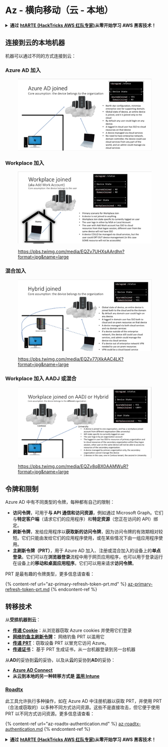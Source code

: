 # Az - 横向移动（云 - 本地）

<details>

<summary><strong>通过</strong> <a href="https://training.hacktricks.xyz/courses/arte"><strong>htARTE (HackTricks AWS 红队专家)</strong></a><strong>从零开始学习 AWS 黑客技术！</strong></summary>

支持 HackTricks 的其他方式：

* 如果您想在 **HackTricks** 中看到您的**公司广告**或**下载 HackTricks 的 PDF**，请查看[**订阅计划**](https://github.com/sponsors/carlospolop)！
* 获取[**官方的 PEASS & HackTricks 商品**](https://peass.creator-spring.com)
* 发现[**PEASS 家族**](https://opensea.io/collection/the-peass-family)，我们独家的[**NFTs 集合**](https://opensea.io/collection/the-peass-family)
* **加入** 💬 [**Discord 群组**](https://discord.gg/hRep4RUj7f) 或 [**telegram 群组**](https://t.me/peass) 或在 **Twitter** 🐦 上**关注**我 [**@carlospolopm**](https://twitter.com/carlospolopm)**。**
* **通过向 [**HackTricks**](https://github.com/carlospolop/hacktricks) 和 [**HackTricks Cloud**](https://github.com/carlospolop/hacktricks-cloud) github 仓库提交 PR 来分享您的黑客技巧。**

</details>

## 连接到云的本地机器

机器可以通过不同的方式连接到云：

### Azure AD 加入

<figure><img src="../../../.gitbook/assets/image (3) (1) (2) (1).png" alt=""><figcaption></figcaption></figure>

### Workplace 加入

<figure><img src="../../../.gitbook/assets/image (1) (6).png" alt=""><figcaption><p><a href="https://pbs.twimg.com/media/EQZv7UHXsAArdhn?format=jpg&#x26;name=large">https://pbs.twimg.com/media/EQZv7UHXsAArdhn?format=jpg&#x26;name=large</a></p></figcaption></figure>

### 混合加入

<figure><img src="../../../.gitbook/assets/image (3) (2) (2).png" alt=""><figcaption><p><a href="https://pbs.twimg.com/media/EQZv77jXkAAC4LK?format=jpg&#x26;name=large">https://pbs.twimg.com/media/EQZv77jXkAAC4LK?format=jpg&#x26;name=large</a></p></figcaption></figure>

### Workplace 加入 AADJ 或混合

<figure><img src="../../../.gitbook/assets/image (4) (3).png" alt=""><figcaption><p><a href="https://pbs.twimg.com/media/EQZv8qBX0AAMWuR?format=jpg&#x26;name=large">https://pbs.twimg.com/media/EQZv8qBX0AAMWuR?format=jpg&#x26;name=large</a></p></figcaption></figure>

## 令牌和限制 <a href="#tokens-and-limitations" id="tokens-and-limitations"></a>

Azure AD 中有不同类型的令牌，每种都有自己的限制：

* **访问令牌**，可用于**与 API 通信和访问资源**，例如通过 Microsoft Graph。它们与**特定客户端**（请求它们的应用程序）和**特定资源**（您正在访问的 API）绑定。
* **刷新令牌**，发给应用程序以**获取新的访问令牌**，因为访问令牌的有效期相对较短。它们只能由发给它们的应用程序使用，或在某些情况下由一组应用程序使用。
* **主刷新令牌（PRT）**，用于 Azure AD 加入、注册或混合加入的设备上的**单点登录**。它们可以在**浏览器登录**流程中用于网页应用程序，也可以用于登录运行在设备上的**移动和桌面应用程序**。它们可以用来请求**访问令牌**。

PRT 是最有趣的令牌类型，更多信息请查看：

{% content-ref url="az-primary-refresh-token-prt.md" %}
[az-primary-refresh-token-prt.md](az-primary-refresh-token-prt.md)
{% endcontent-ref %}

## 转移技术

从**受损机器到云**：

* [**传递 Cookie**](az-pass-the-cookie.md)：从浏览器窃取 Azure cookies 并使用它们登录
* [**网络钓鱼主刷新令牌**](az-phishing-primary-refresh-token-microsoft-entra.md)**：** 网络钓鱼 PRT 以滥用它
* [**传递 PRT**](pass-the-prt.md)：窃取设备 PRT 以冒充它访问 Azure。
* [**传递证书**](az-pass-the-certificate.md)**：** 基于 PRT 生成证书，从一台机器登录到另一台机器

从**AD**的妥协到**云**的妥协，以及从**云**的妥协到**AD**的妥协：

* [**Azure AD Connect**](azure-ad-connect-hybrid-identity/)
* **从云到本地的另一种转移方式是** [**滥用 Intune**](../intune.md)

### [Roadtx](https://github.com/dirkjanm/ROADtools)

此工具允许执行多种操作，如在 Azure AD 中注册机器以获取 PRT，并使用 PRT（合法或窃取的）以多种不同方式访问资源。这些不是直接攻击，但它便于使用 PRT 以不同方式访问资源。更多信息请查看：

{% content-ref url="az-roadtx-authentication.md" %}
[az-roadtx-authentication.md](az-roadtx-authentication.md)
{% endcontent-ref %}

<details>

<summary><strong>通过</strong> <a href="https://training.hacktricks.xyz/courses/arte"><strong>htARTE (HackTricks AWS 红队专家)</strong></a><strong>从零开始学习 AWS 黑客技术！</strong></summary>

支持 HackTricks 的其他方式：

* 如果您想在 **HackTricks** 中看到您的**公司广告**或**下载 HackTricks 的 PDF**，请查看[**订阅计划**](https://github.com/sponsors/carlospolop)！
* 获取[**官方的 PEASS & HackTricks 商品**](https://peass.creator-spring.com)
* 发现[**PEASS 家族**](https://opensea.io/collection/the-peass-family)，我们独家的[**NFTs 集合**](https://opensea.io/collection/the-peass-family)
* **加入** 💬 [**Discord 群组**](https://discord.gg/hRep4RUj7f) 或 [**telegram 群组**](https://t.me/peass) 或在 **Twitter** 🐦 上**关注**我 [**@carlospolopm**](https://twitter.com/carlospolopm)**。**
* **通过向 [**HackTricks**](https://github.com/carlospolop/hacktricks) 和 [**HackTricks Cloud**](https://github.com/carlospolop/hacktricks-cloud) github 仓库提交 PR 来分享您的黑客技巧。**

</details>
